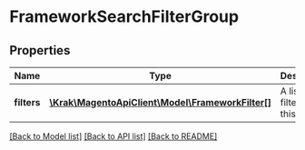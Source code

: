 # FrameworkSearchFilterGroup

## Properties
Name | Type | Description | Notes
------------ | ------------- | ------------- | -------------
**filters** | [**\Krak\MagentoApiClient\Model\FrameworkFilter[]**](FrameworkFilter.md) | A list of filters in this group | [optional] 

[[Back to Model list]](../README.md#documentation-for-models) [[Back to API list]](../README.md#documentation-for-api-endpoints) [[Back to README]](../README.md)


